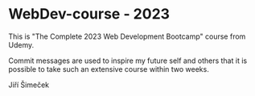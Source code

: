 # WebDev-course - 2023

This is "The Complete 2023 Web Development Bootcamp" course from Udemy.

Commit messages are used to inspire my future self and others that it is possible to take such an extensive course within two weeks.

Jiří Šimeček
